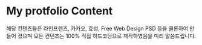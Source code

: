 # My protfolio Content

해당 컨텐츠들은 라인프렌즈, 카카오, 효성, Free Web Design PSD 등을 클론하여 만들어 졌으며
모든 컨텐츠는 100% 직접 하드코딩으로 제작하였음을 미리 말씀드립니다.
